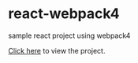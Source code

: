 # react-webpack4
sample react project using webpack4

[Click here](https://maddumaje-react-webpack4.herokuapp.com/) to view the project.